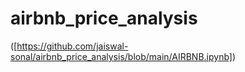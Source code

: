 # airbnb_price_analysis
([https://github.com/jaiswal-sonal/airbnb_price_analysis/blob/main/AIRBNB.ipynb])
